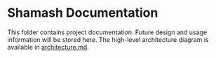 # Shamash Documentation

This folder contains project documentation. Future design and usage
information will be stored here. The high-level architecture diagram is
available in [architecture.md](architecture.md).
